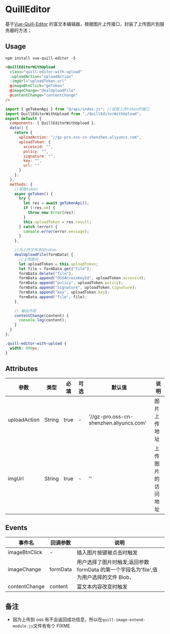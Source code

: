 # QuillEditor

基于[Vue-Quill-Editor](https://github.com/surmon-china/vue-quill-editor) 的富文本编辑器，根据图片上传接口，封装了上传图片到服务器的方法；

## Usage

```
npm install vue-quill-editor -S
```

```html
<QuillEditorWithUpload
  class="quill-editor-with-upload"
  :uploadAction="uploadAction"
  :imgUrl="uploadToken.url"
  @imageBtnClick="geToken"
  @imageChange="dealUploadFile"
  @contentChange="contentChange"
/>
```

```js
import { geTokenApi } from "@/api/index.js"; //获取上传token的接口
import QuillEditorWithUpload from "./QuillEditorWithUpload";
export default {
  components: { QuillEditorWithUpload },
  data() {
    return {
      uploadAction: "//gz-pro.oss-cn-shenzhen.aliyuncs.com",
      uploadToken: {
        accessid: "",
        policy: "",
        signature: "",
        key: "",
        url: ""
      }
    };
  },
  methods: {
    //获取token
    async geToken() {
      try {
        let res = await geTokenApi();
        if (!res.ok) {
          throw new Error(res);
        }
        this.uploadToken = res.result;
      } catch (error) {
        console.error(error.message);
      }
    },

    //为上传文件添加token
    dealUploadFile(formData) {
      //上传图片
      let uploadToken = this.uploadToken;
      let file = formData.get("file");
      formData.delete("file");
      formData.append("OSSAccessKeyId", uploadToken.accessid);
      formData.append("policy", uploadToken.policy);
      formData.append("Signature", uploadToken.signature);
      formData.append("key", uploadToken.key);
      formData.append("file", file);
    },

    // 输出内容
    contentChange(content) {
      console.log(content);
    }
  }
};
```

```css
.quill-editor-with-upload {
  width: 800px;
}
```

## Attributes

| 参数         | 类型   | 必填 | 可选 | 默认值                                  | 说明               |
| ------------ | ------ | ---- | ---- | --------------------------------------- | ------------------ |
| uploadAction | String | true | -    | '//gz-pro.oss-cn-shenzhen.aliyuncs.com' | 图片上传地址       |
| imgUrl       | String | true | -    | ''                                      | 上传图片的访问地址 |

## Events

| 事件名        | 回调参数 | 说明                                                                                    |
| ------------- | -------- | --------------------------------------------------------------------------------------- |
| imageBtnClick | -        | 插入图片按键被点击时触发                                                                |
| imageChange   | formData | 用户选择了图片时触发;返回参数 formData 的第一个字段名为'file',值为用户选择的文件 Blob， |
| contentChange | content  | 富文本内容改变时触发                                                                    |

## 备注

- 因为上传到 oss 有不会返回成功信息，所以在`quill-image-extend-module.js`文件有有个 FIXME

